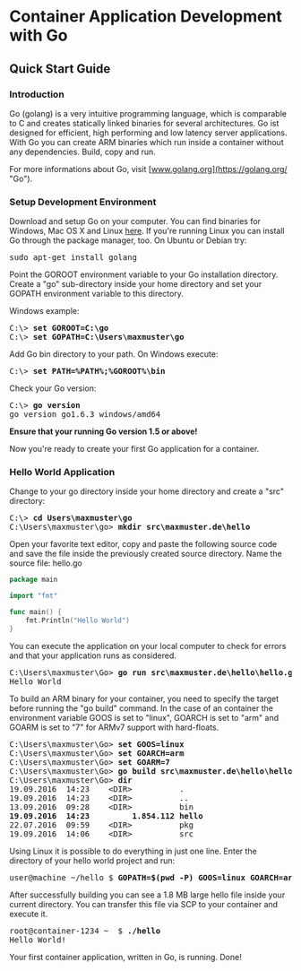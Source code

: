# Container Application Development with Go

## Quick Start Guide

### Introduction
Go (golang) is a very intuitive programming language, which is comparable
to C and creates statically linked binaries for several 
architectures. Go ist designed for efficient, high performing and low latency 
server applications. With Go you can create ARM binaries which run inside a 
container without any dependencies. Build, copy and run. 

For more informations about Go, visit [www.golang.org](https://golang.org/ "Go").     

### Setup Development Environment
Download and setup Go on your computer. You can find binaries for Windows,
Mac OS X and Linux [here](https://golang.org/dl/ "Go Downloads"). If you're 
running Linux you can install Go through the package manager, too. On Ubuntu or 
Debian try:
<pre>
sudo apt-get install golang
</pre>

Point the GOROOT environment variable to your Go installation directory. 
Create a "go" sub-directory inside your home directory and set your GOPATH
environment variable to this directory.

Windows example:
<pre>
C:\> <b>set GOROOT=C:\go</b>
C:\> <b>set GOPATH=C:\Users\maxmuster\go</b>
</pre>

Add Go bin directory to your path. On Windows execute:
<pre>
C:\> <b>set PATH=%PATH%;%GOROOT%\bin</b>
</pre>

Check your Go version:
<pre>
C:\> <b>go version</b>
go version go1.6.3 windows/amd64
</pre>
**Ensure that your running Go version 1.5 or above!**

Now you're ready to create your first Go application for a container.

### Hello World Application
Change to your go directory inside your home directory and create a "src" 
directory:
<pre>
C:\> <b>cd Users\maxmuster\go</b>
C:\Users\maxmuster\go> <b>mkdir src\maxmuster.de\hello</b>
</pre>

Open your favorite text editor, copy and paste the following source code and
save the file inside the previously created source directory. Name the source 
file: hello.go
```go
package main

import "fmt"

func main() {
	fmt.Println("Hello World")
}
```

You can execute the application on your local computer to check for errors
and that your application runs as considered. 
<pre>
C:\Users\maxmuster\Go> <b>go run src\maxmuster.de\hello\hello.go</b>
Hello World
</pre>

To build an ARM binary for your container, you need to specify the 
target before running the "go build" command. In the case of an container
the environment variable GOOS is set to "linux", GOARCH is set to "arm" and 
GOARM is set to "7" for ARMv7 support with hard-floats.  
<pre>
C:\Users\maxmuster\Go> <b>set GOOS=linux</b>
C:\Users\maxmuster\Go> <b>set GOARCH=arm</b>
C:\Users\maxmuster\Go> <b>set GOARM=7</b>
C:\Users\maxmuster\Go> <b>go build src\maxmuster.de\hello\hello.go</b>
C:\Users\maxmuster\Go> <b>dir</b>
19.09.2016  14:23    &lt;DIR&gt;          .
19.09.2016  14:23    &lt;DIR&gt;          ..
13.09.2016  09:28    &lt;DIR&gt;          bin
<b>19.09.2016  14:23         1.854.112 hello</b>
22.07.2016  09:59    &lt;DIR&gt;          pkg
19.09.2016  14:06    &lt;DIR&gt;          src
</pre>

Using Linux it is possible to do everything in just one line. Enter the directory
of your hello world project and run:
<pre>
user@machine ~/hello $ <b>GOPATH=$(pwd -P) GOOS=linux GOARCH=arm GOARM=7 go build hello.go</b>
</pre>

After successfully building you can see a 1.8 MB large hello file inside your 
current directory. You can transfer this file via SCP to your container and 
execute it. 
<pre>
root@container-1234 ~  $ <b>./hello</b>
Hello World!
</pre>

Your first container application, written in Go, is running. Done!
